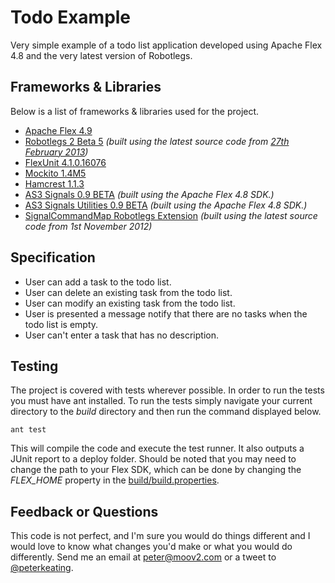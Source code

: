 # Todo Example

Very simple example of a todo list application developed using Apache Flex 4.8 and the very latest version of Robotlegs.

## Frameworks & Libraries

Below is a list of frameworks & libraries used for the project.

* [Apache Flex 4.9](http://incubator.apache.org/flex/)
* [Robotlegs 2 Beta 5](https://github.com/robotlegs/robotlegs-framework/) *(built using the latest source code from [27th February 2013](https://github.com/robotlegs/robotlegs-framework/commit/8c223f17ac90ce18f41bb1a340b292750aba111d))*
* [FlexUnit 4.1.0.16076](https://github.com/flexunit/flexunit/)
* [Mockito 1.4M5](https://bitbucket.org/loomis/mockito-flex/)
* [Hamcrest 1.1.3](https://github.com/drewbourne/hamcrest-as3)
* [AS3 Signals 0.9 BETA](https://github.com/robertpenner/as3-signals/) *(built using the Apache Flex 4.8 SDK.)*
* [AS3 Signals Utilities 0.9 BETA](https://github.com/eidiot/as3-signals-utilities-async) *(built using the Apache Flex 4.8 SDK.)*
* [SignalCommandMap Robotlegs Extension](https://github.com/pixels4nickels/robotlegs-extensions-SignalCommandMap) *(built using the latest source code from 1st November 2012)*

## Specification

* User can add a task to the todo list.
* User can delete an existing task from the todo list.
* User can modify an existing task from the todo list.
* User is presented a message notify that there are no tasks when the todo list is empty.
* User can't enter a task that has no description.

## Testing

The project is covered with tests wherever possible. In order to run the tests you must have ant installed. To run the tests simply navigate your current directory to the *build* directory and then run the command displayed below.

	ant test

This will compile the code and execute the test runner. It also outputs a JUnit report to a deploy folder. Should be noted that you may need to change the path to your Flex SDK, which can be done by changing the *FLEX_HOME* property in the [build/build.properties](https://github.com/peterkeating/todolist-example/blob/master/build/build.properties).

## Feedback or Questions

This code is not perfect, and I'm sure you would do things different and I would love to know what changes you'd make or what you would do differently. Send me an email at [peter@moov2.com](mailto:peter@moov2.com) or a tweet to [@peterkeating](http://twitter.com/peterkeating).

